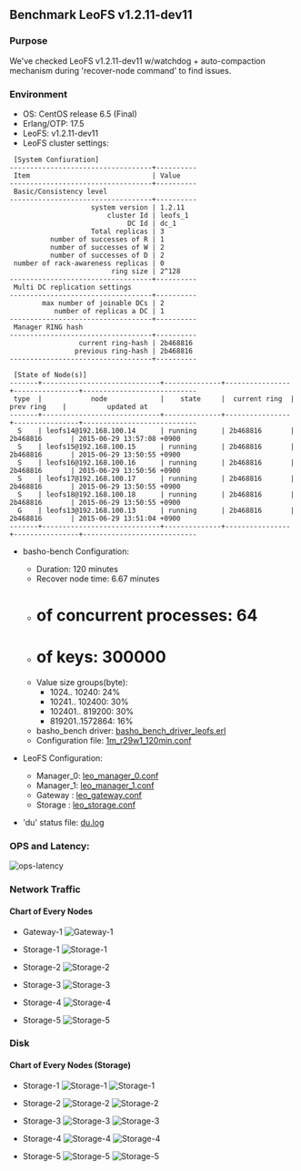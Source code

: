 ## Benchmark LeoFS v1.2.11-dev11

### Purpose
We've checked LeoFS v1.2.11-dev11 w/watchdog + auto-compaction mechanism during 'recover-node command' to find issues.

### Environment

* OS: CentOS release 6.5 (Final)
* Erlang/OTP: 17.5
* LeoFS: v1.2.11-dev11
* LeoFS cluster settings:

```
 [System Confiuration]
-----------------------------------+----------
 Item                              | Value    
-----------------------------------+----------
 Basic/Consistency level
-----------------------------------+----------
                    system version | 1.2.11
                        cluster Id | leofs_1
                             DC Id | dc_1
                    Total replicas | 3
          number of successes of R | 1
          number of successes of W | 2
          number of successes of D | 2
 number of rack-awareness replicas | 0
                         ring size | 2^128
-----------------------------------+----------
 Multi DC replication settings
-----------------------------------+----------
        max number of joinable DCs | 2
           number of replicas a DC | 1
-----------------------------------+----------
 Manager RING hash
-----------------------------------+----------
                 current ring-hash | 2b468816
                previous ring-hash | 2b468816
-----------------------------------+----------

 [State of Node(s)]
-------+-----------------------------+--------------+----------------+----------------+----------------------------
 type  |            node             |    state     |  current ring  |   prev ring    |          updated at         
-------+-----------------------------+--------------+----------------+----------------+----------------------------
  S    | leofs14@192.168.100.14      | running      | 2b468816       | 2b468816       | 2015-06-29 13:57:08 +0900
  S    | leofs15@192.168.100.15      | running      | 2b468816       | 2b468816       | 2015-06-29 13:50:55 +0900
  S    | leofs16@192.168.100.16      | running      | 2b468816       | 2b468816       | 2015-06-29 13:50:56 +0900
  S    | leofs17@192.168.100.17      | running      | 2b468816       | 2b468816       | 2015-06-29 13:50:55 +0900
  S    | leofs18@192.168.100.18      | running      | 2b468816       | 2b468816       | 2015-06-29 13:50:55 +0900
  G    | leofs13@192.168.100.13      | running      | 2b468816       | 2b468816       | 2015-06-29 13:51:04 +0900
-------+-----------------------------+--------------+----------------+----------------+----------------------------

```

* basho-bench Configuration:
    * Duration: 120 minutes
    * Recover node time: 6.67 minutes
    * # of concurrent processes: 64
    * # of keys: 300000
    * Value size groups(byte):
        *   1024..  10240: 24%
        *  10241.. 102400: 30%
        * 102401.. 819200: 30%
        * 819201..1572864: 16%
    * basho_bench driver: [basho_bench_driver_leofs.erl](https://github.com/leo-project/leofs/blob/develop/test/src/basho_bench_driver_leofs.erl)
    * Configuration file: [1m_r29w1_120min.conf](20150629_135736/1m_r29w1_120min.conf)

* LeoFS Configuration:
    * Manager_0: [leo_manager_0.conf](conf/leo_manager_0.conf)
    * Manager_1: [leo_manager_1.conf](conf/leo_manager_1.conf)
    * Gateway  : [leo_gateway.conf](conf/leo_gateway.conf)
    * Storage  : [leo_storage.conf](conf/leo_storage.conf)

* 'du' status file: [du.log](du.log)

### OPS and Latency:

![ops-latency](20150629_135736/summary.png)

### Network Traffic
#### Chart of Every Nodes

* Gateway-1
![Gateway-1](leofs13_20150629_135735/sar_1_20150629_135735_p1p1-if1.png)

* Storage-1
![Storage-1](leofs14_20150629_135735/sar_3_20150629_135735_p1p1-if1.png)

* Storage-2
![Storage-2](leofs15_20150629_135735/sar_3_20150629_135735_p1p1-if1.png)

* Storage-3
![Storage-3](leofs16_20150629_135735/sar_3_20150629_135735_p1p1-if1.png)

* Storage-4
![Storage-4](leofs17_20150629_135735/sar_3_20150629_135735_p1p1-if1.png)

* Storage-5
![Storage-5](leofs18_20150629_135735/sar_2_20150629_135735_p1p1-if1.png)


### Disk
#### Chart of Every Nodes (Storage)

* Storage-1
![Storage-1](leofs14_20150629_135735/sar_3_20150629_135735_dev8-16-t1.png)
![Storage-1](leofs14_20150629_135735/sar_3_20150629_135735_dev8-16-t2.png)

* Storage-2
![Storage-2](leofs15_20150629_135735/sar_3_20150629_135735_dev8-16-t1.png)
![Storage-2](leofs15_20150629_135735/sar_3_20150629_135735_dev8-16-t2.png)

* Storage-3
![Storage-3](leofs16_20150629_135735/sar_3_20150629_135735_dev8-16-t1.png)
![Storage-3](leofs16_20150629_135735/sar_3_20150629_135735_dev8-16-t2.png)

* Storage-4
![Storage-4](leofs17_20150629_135735/sar_3_20150629_135735_dev8-16-t1.png)
![Storage-4](leofs17_20150629_135735/sar_3_20150629_135735_dev8-16-t2.png)

* Storage-5
![Storage-5](leofs18_20150629_135735/sar_2_20150629_135735_dev8-16-t1.png)
![Storage-5](leofs18_20150629_135735/sar_2_20150629_135735_dev8-16-t2.png)

